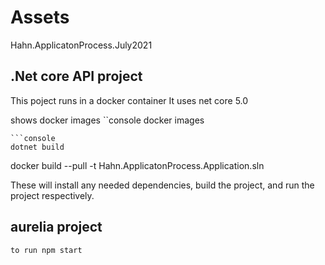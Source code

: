# Assets
 Hahn.ApplicatonProcess.July2021 
 
## .Net core API project
 This poject runs in a docker container
 It uses net core 5.0
 
  shows docker images 
 ``console
 docker images
 
``` 
```console
dotnet build
```

docker build --pull -t Hahn.ApplicatonProcess.Application.sln

These will install any needed dependencies, build the project, and run
the project respectively.

## aurelia project

```console
to run npm start
```